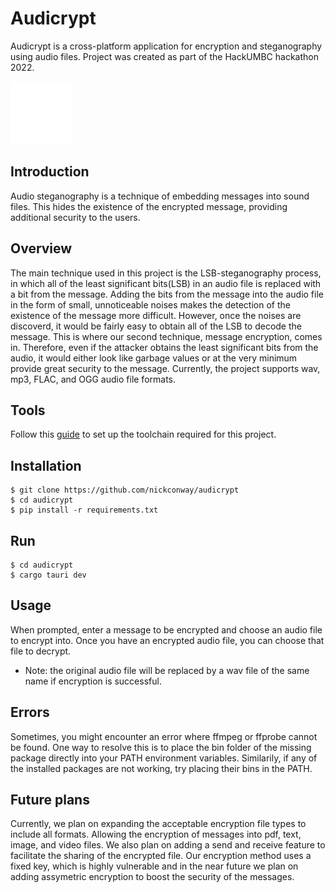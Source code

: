 # Audicrypt
Audicrypt is a cross-platform application for encryption and steganography using audio files. Project was created as part of the HackUMBC hackathon 2022. 

<img src="src/assets/logo.png" height="100" />

## Introduction
Audio steganography is a technique of embedding messages into sound files. This hides the existence of the encrypted message, providing additional security to the users.

## Overview
The main technique used in this project is the LSB-steganography process, in which all of the least significant bits(LSB) in an audio file is replaced with a bit from the message. Adding the bits from the message into the audio file in the form of small, unnoticeable noises makes the detection of the existence of the message more difficult. However, once the noises are discoverd, it would be fairly easy to obtain all of the LSB to decode the message. This is where our second technique, message encryption, comes in. Therefore, even if the attacker obtains the least significant bits from the audio, it would either look like garbage values or at the very minimum provide great security to the message. Currently, the project supports wav, mp3, FLAC, and OGG audio file formats.

## Tools
Follow this [guide](https://tauri.app/v1/guides/getting-started/prerequisites) to set up the toolchain required for this project.

## Installation
```
$ git clone https://github.com/nickconway/audicrypt
$ cd audicrypt
$ pip install -r requirements.txt
```

## Run
```
$ cd audicrypt
$ cargo tauri dev
```

## Usage
When prompted, enter a message to be encrypted and choose an audio file to encrypt into. Once you have an encrypted audio file, you can choose that file to decrypt. 
* Note: the original audio file will be replaced by a wav file of the same name if encryption is successful.

## Errors
Sometimes, you might encounter an error where ffmpeg or ffprobe cannot be found. One way to resolve this is to place the bin folder of the missing package directly into your PATH environment variables. Similarily, if any of the installed packages are not working, try placing their bins in the PATH.

## Future plans
Currently, we plan on expanding the acceptable encryption file types to include all formats. Allowing the encryption of messages into pdf, text, image, and video files. We also plan on adding a send and receive feature to facilitate the sharing of the encrypted file. Our encryption method uses a fixed key, which is highly vulnerable and in the near future we plan on adding assymetric encryption to boost the security of the messages. 
